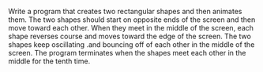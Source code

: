 Write a program that creates two rectangular shapes and then animates them. The two shapes should start on opposite ends of the screen and then move toward each other. When they meet in the middle of the screen, each shape reverses course and moves toward the edge of the screen. The two shapes keep oscillating .and bouncing off of each other in the middle of the screen. The program terminates when the shapes meet each other in the middle for the tenth time.
